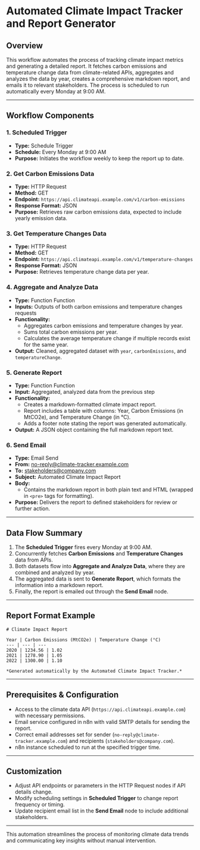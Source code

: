 # Automated Climate Impact Tracker and Report Generator

## Overview

This workflow automates the process of tracking climate impact metrics and generating a detailed report. It fetches carbon emissions and temperature change data from climate-related APIs, aggregates and analyzes the data by year, creates a comprehensive markdown report, and emails it to relevant stakeholders. The process is scheduled to run automatically every Monday at 9:00 AM.

---

## Workflow Components

### 1. Scheduled Trigger  
- **Type:** Schedule Trigger  
- **Schedule:** Every Monday at 9:00 AM  
- **Purpose:** Initiates the workflow weekly to keep the report up to date.

### 2. Get Carbon Emissions Data  
- **Type:** HTTP Request  
- **Method:** GET  
- **Endpoint:** `https://api.climateapi.example.com/v1/carbon-emissions`  
- **Response Format:** JSON  
- **Purpose:** Retrieves raw carbon emissions data, expected to include yearly emission data.

### 3. Get Temperature Changes Data  
- **Type:** HTTP Request  
- **Method:** GET  
- **Endpoint:** `https://api.climateapi.example.com/v1/temperature-changes`  
- **Response Format:** JSON  
- **Purpose:** Retrieves temperature change data per year.

### 4. Aggregate and Analyze Data  
- **Type:** Function Function  
- **Inputs:** Outputs of both carbon emissions and temperature changes requests  
- **Functionality:**  
  - Aggregates carbon emissions and temperature changes by year.  
  - Sums total carbon emissions per year.  
  - Calculates the average temperature change if multiple records exist for the same year.  
- **Output:** Cleaned, aggregated dataset with `year`, `carbonEmissions`, and `temperatureChange`.

### 5. Generate Report  
- **Type:** Function Function  
- **Input:** Aggregated, analyzed data from the previous step  
- **Functionality:**  
  - Creates a markdown-formatted climate impact report.  
  - Report includes a table with columns: Year, Carbon Emissions (in MtCO2e), and Temperature Change (in °C).  
  - Adds a footer note stating the report was generated automatically.  
- **Output:** A JSON object containing the full markdown report text.

### 6. Send Email  
- **Type:** Email Send  
- **From:** no-reply@climate-tracker.example.com  
- **To:** stakeholders@company.com  
- **Subject:** Automated Climate Impact Report  
- **Body:**  
  - Contains the markdown report in both plain text and HTML (wrapped in `<pre>` tags for formatting).  
- **Purpose:** Delivers the report to defined stakeholders for review or further action.

---

## Data Flow Summary

1. The **Scheduled Trigger** fires every Monday at 9:00 AM.
2. Concurrently fetches **Carbon Emissions** and **Temperature Changes** data from APIs.
3. Both datasets flow into **Aggregate and Analyze Data**, where they are combined and analyzed by year.
4. The aggregated data is sent to **Generate Report**, which formats the information into a markdown report.
5. Finally, the report is emailed out through the **Send Email** node.

---

## Report Format Example

```
# Climate Impact Report

Year | Carbon Emissions (MtCO2e) | Temperature Change (°C)
--- | --- | ---
2020 | 1234.56 | 1.02
2021 | 1278.90 | 1.05
2022 | 1300.00 | 1.10

*Generated automatically by the Automated Climate Impact Tracker.*
```

---

## Prerequisites & Configuration

- Access to the climate data API (`https://api.climateapi.example.com`) with necessary permissions.
- Email service configured in n8n with valid SMTP details for sending the report.
- Correct email addresses set for sender (`no-reply@climate-tracker.example.com`) and recipients (`stakeholders@company.com`).
- n8n instance scheduled to run at the specified trigger time.

---

## Customization

- Adjust API endpoints or parameters in the HTTP Request nodes if API details change.
- Modify scheduling settings in **Scheduled Trigger** to change report frequency or timing.
- Update recipient email list in the **Send Email** node to include additional stakeholders.

---

This automation streamlines the process of monitoring climate data trends and communicating key insights without manual intervention.